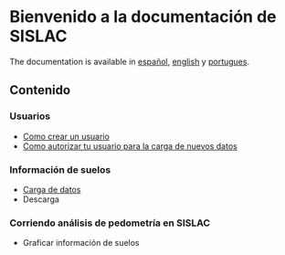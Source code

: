 # Bienvenido a la documentación de SISLAC

The documentation is available in [español](/README.md), [english](/en/README.md) y [portugues](/pt/README.md).

## Contenido

### Usuarios

* [Como crear un usuario](/es/sign-up.md)
* [Como autorizar tu usuario para la carga de nuevos datos](/es/user-auth.md)

### Información de suelos

* [Carga de datos](/es/uploading-soildata.md)
* Descarga

### Corriendo análisis de pedometría en SISLAC

* Graficar información de suelos
